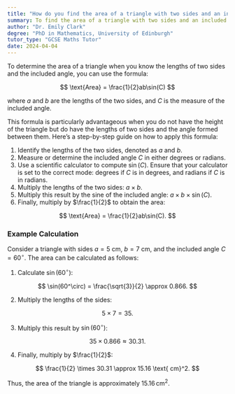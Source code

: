 ```yaml
---
title: "How do you find the area of a triangle with two sides and an included angle?"
summary: To find the area of a triangle with two sides and an included angle, use the formula; $ \frac{1}{2}ab\sin(C) $.
author: "Dr. Emily Clark"
degree: "PhD in Mathematics, University of Edinburgh"
tutor_type: "GCSE Maths Tutor"
date: 2024-04-04
---
```


To determine the area of a triangle when you know the lengths of two sides and the included angle, you can use the formula:

$$
\text{Area} = \frac{1}{2}ab\sin(C)
$$

where $a$ and $b$ are the lengths of the two sides, and $C$ is the measure of the included angle.

This formula is particularly advantageous when you do not have the height of the triangle but do have the lengths of two sides and the angle formed between them. Here’s a step-by-step guide on how to apply this formula:

1. Identify the lengths of the two sides, denoted as $a$ and $b$.
2. Measure or determine the included angle $C$ in either degrees or radians.
3. Use a scientific calculator to compute $\sin(C)$. Ensure that your calculator is set to the correct mode: degrees if $C$ is in degrees, and radians if $C$ is in radians.
4. Multiply the lengths of the two sides: $a \times b$.
5. Multiply this result by the sine of the included angle: $a \times b \times \sin(C)$.
6. Finally, multiply by $\frac{1}{2}$ to obtain the area: 

$$
\text{Area} = \frac{1}{2}ab\sin(C).
$$

### Example Calculation

Consider a triangle with sides $a = 5$ cm, $b = 7$ cm, and the included angle $C = 60^\circ$. The area can be calculated as follows:

1. Calculate $\sin(60^\circ)$:

$$
\sin(60^\circ) = \frac{\sqrt{3}}{2} \approx 0.866.
$$

2. Multiply the lengths of the sides:

$$
5 \times 7 = 35.
$$

3. Multiply this result by $\sin(60^\circ)$:

$$
35 \times 0.866 \approx 30.31.
$$

4. Finally, multiply by $\frac{1}{2}$:

$$
\frac{1}{2} \times 30.31 \approx 15.16 \text{ cm}^2.
$$

Thus, the area of the triangle is approximately $15.16 \, \text{cm}^2$.
    